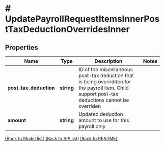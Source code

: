 # # UpdatePayrollRequestItemsInnerPostTaxDeductionOverridesInner

## Properties

Name | Type | Description | Notes
------------ | ------------- | ------------- | -------------
**post_tax_deduction** | **string** | ID of the miscellaneous post-tax deduction that is being overridden for the payroll item. Child support post-tax deductions cannot be overriden |
**amount** | **string** | Updated deduction amount to use for this payroll only |

[[Back to Model list]](../../README.md#models) [[Back to API list]](../../README.md#endpoints) [[Back to README]](../../README.md)
